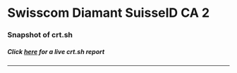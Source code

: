 # Swisscom Diamant SuisseID CA 2
### Snapshot of crt.sh
##### Click [here](https://crt.sh/?q=BB75389B8FDD92107F3F8E4A37A908A2E615262127994EC4E9FCF24BCDD3617A) for a live crt.sh report

---
